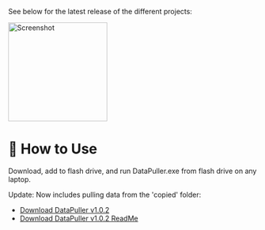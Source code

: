 See below for the latest release of the different projects: 

<img src="https://drive.google.com/uc?export=view&id=1TLCNleCSQUtPJNkRXStc0kM8tWdHLrRl" alt="Screenshot" width="200"/>

# 💾 How to Use

<p>Download, add to flash drive, and run DataPuller.exe from flash drive on any laptop.</p>
<p>Update: Now includes pulling data from the 'copied' folder:</p>

- [Download DataPuller v1.0.2](https://github.com/jsaldana92/LRCdatapuller/releases/download/v1.0.2/DataPuller.v1.0.2.exe)
- [Download DataPuller v1.0.2 ReadMe](https://github.com/jsaldana92/LRCdatapuller/releases/download/v1.0.2/DataPuller.v1.0.2.ReadMe.txt)
